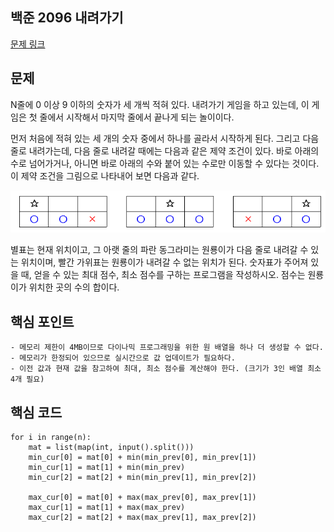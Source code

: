 ## 백준 2096 내려가기
[문제 링크](https://www.acmicpc.net/problem/2096)

## 문제
N줄에 0 이상 9 이하의 숫자가 세 개씩 적혀 있다. 내려가기 게임을 하고 있는데, 이 게임은 첫 줄에서 시작해서 마지막 줄에서 끝나게 되는 놀이이다.

먼저 처음에 적혀 있는 세 개의 숫자 중에서 하나를 골라서 시작하게 된다. 그리고 다음 줄로 내려가는데, 다음 줄로 내려갈 때에는 다음과 같은 제약 조건이 있다. 바로 아래의 수로 넘어가거나, 아니면 바로 아래의 수와 붙어 있는 수로만 이동할 수 있다는 것이다. 이 제약 조건을 그림으로 나타내어 보면 다음과 같다.

![image](./image.png)

별표는 현재 위치이고, 그 아랫 줄의 파란 동그라미는 원룡이가 다음 줄로 내려갈 수 있는 위치이며, 빨간 가위표는 원룡이가 내려갈 수 없는 위치가 된다. 숫자표가 주어져 있을 때, 얻을 수 있는 최대 점수, 최소 점수를 구하는 프로그램을 작성하시오. 점수는 원룡이가 위치한 곳의 수의 합이다.

## 핵심 포인트
```
- 메모리 제한이 4MB이므로 다이나믹 프로그래밍을 위한 원 배열을 하나 더 생성할 수 없다.
- 메모리가 한정되어 있으므로 실시간으로 값 업데이트가 필요하다. 
- 이전 값과 현재 값을 참고하여 최대, 최소 점수를 계산해야 한다. (크기가 3인 배열 최소 4개 필요)
```

## 핵심 코드
```
for i in range(n):
    mat = list(map(int, input().split()))
    min_cur[0] = mat[0] + min(min_prev[0], min_prev[1])
    min_cur[1] = mat[1] + min(min_prev)
    min_cur[2] = mat[2] + min(min_prev[1], min_prev[2])

    max_cur[0] = mat[0] + max(max_prev[0], max_prev[1])
    max_cur[1] = mat[1] + max(max_prev)
    max_cur[2] = mat[2] + max(max_prev[1], max_prev[2])
```
